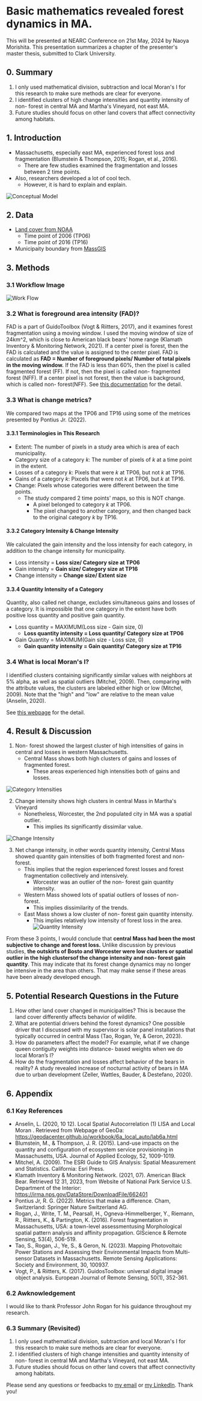 # Basic mathematics revealed forest dynamics in MA.
This will be presented at NEARC Conference on 21st May, 2024 by Naoya Morishita.
This presentation summarizes a chapter of the presenter's master thesis, submitted to Clark University.

## 0. Summary
1. I only used mathematical division, subtraction and local Moran's I for this research to make sure methods are clear for everyone.
2. I identified clusters of high change intensities and quantity intensity of non- forest in central MA and Martha's Vineyard, not east MA.
3. Future studies should focus on other land covers that affect connectivity among habitats.

## 1. Introduction
- Massachusetts, especially east MA, experienced forest loss and fragmentation (Blumstein & Thompson, 2015; Rogan, et al., 2016).
    - There are few studies examined the fragmentation and losses between 2 time points.
- Also, researchers developed a lot of cool tech.
    - However, it is hard to explain and explain.

![Conceptual Model](./imgs/nearc_imgs/slide1.png)

## 2. Data
- [Land cover from NOAA](https://coast.noaa.gov/digitalcoast/data/ccapregional.html)
    - Time point of 2006 (TP06)
    - Time point of 2016 (TP16)
- Municipaity boundary from [MassGIS](https://www.mass.gov/info-details/massgis-data-municipalities)

## 3. Methods
### 3.1 Workflow Image
![Work Flow](./imgs/nearc_imgs/slide3.png)

### 3.2 What is foreground area intensity (FAD)?
FAD is a part of GuidoToolbox (Vogt & Riitters, 2017), and it examines forest fragmentation using a moving window.
I used the moving window of size of 24km^2, which is close to American black bears' home range (Klamath Inventory & Monitoring Network, 2021).
If a center pixel is forest, then the FAD is calculated and the value is assigned to the center pixel. 
FAD is calculated as **FAD = Number of foreground pixels/ Number of total pixels in the moving window.**
If the FAD is less than 60%, then the pixel is called fragmented forest (FF). If not, then the pixel is called non- fragmented forest (NFF).
If a center pixel is not forest, then the value is background, which is called non- forest(NFF).
See [this documentation](https://ies-ows.jrc.ec.europa.eu/gtb/GTB/psheets/GTB-Fragmentation-FADFOS.pdf) for the detail.

### 3.3 What is change metrics?
We compared two maps at the TP06 and TP16 using some of the metrices presented by Pontius Jr. (2022).

#### 3.3.1 Terminologies in This Research
- Extent: The number of pixels in a study area which is area of each municipality.
- Category size of a category *k*: The number of pixels of *k* at a time point in the extent.
- Losses of a category *k*: Pixels that were *k* at TP06, but not *k* at TP16.
- Gains of a category *k*: Pixcels that were not *k* at TP06, but *k* at TP16.
- Change: Pixels whose categories were different between the time points.
    - The study compared 2 time points' maps, so this is NOT change.
        - A pixel belonged to category *k* at TP06.
        - The pixel changed to another category, and then changed back to the original category *k* by TP16.

#### 3.3.2 Category Intensity & Change Intensity
We calculated the gain intensity and the loss intensity for each category, in addition to the change intensity for municipality.
- Loss intensity = **Loss size/ Category size at TP06**
- Gain intensity = **Gain size/ Category size at TP16**
- Change intensity = **Change size/ Extent size**

#### 3.3.4 Quantity Intensity of a Category
Quantity, also called net change, excludes simultaneous gains and losses of a category.
It is impossible that one category in the extent have both positive loss quantity and positive gain quantity.
- Loss quantity = MAXIMUM(Loss size - Gain size, 0)
    - **Loss quantity intensity = Loss quantity/ Category size at TP06**
- Gain Quantity = MAXIMUM(Gain size - Loss size, 0)
    - **Gain quantity intensity = Gain quantity/ Category size at TP16**

### 3.4 What is local Moran's I?
I identified clusters containing significantly similar values with neighbors at 5% alpha, as well as spatial outliers (Mitchel, 2009).
Then, comparing with the attribute values, the clusters are labeled either high or low (Mitchel, 2009).
Note that the "high" and "low" are relative to the mean value (Anselin, 2020).

See [this webpage](https://pro.arcgis.com/en/pro-app/latest/tool-reference/spatial-statistics/h-how-cluster-and-outlier-analysis-anselin-local-m.htm) for the detail.

## 4. Result & Discussion
1. Non- forest showed the largest cluster of high intensities of gains in central and losses in western Massachusetts. 
    - Central Mass shows both high clusters of gains and losses of fragmented forest.
        - These areas experienced high intensities both of gains and losses.

![Category Intensities](./imgs/nearc_imgs/moran_glc.png)

2.	Change intensity shows high clusters in central Mass in Martha's Vineyard
    - Nonetheless, Worcester, the 2nd populated city in MA was a spatial outlier.
        - This implies its significantly dissimilar value.

![Change Intensity](./imgs/nearc_imgs/change_intensities_total.png)

3. Net change intensity, in other words quantity intensity, Central Mass showed quantity gain intensities of both fragmented forest and non- forest.
   - This implies that the region experienced forest losses and forest fragmentation collectively and intensively.
       - Worcester was an outlier of the non- forest gain quantity intensity.
   - Western Mass showed lots of spatial outliers of losses of non- forest.
       - This implies dissimilarity of the trends.
   - East Mass shows a low cluster of non- forest gain quantity intensity.
       - This implies relatively low intensity of forest loss in the area.    
![Quantity Intensity](./imgs/nearc_imgs/moran_quantity.png)

From these 3 points, I would conclude that **central Mass had been the most subjective to change and forest loss.** Unlike discussion by previous studies, **the outskirts of Bosto and Worcester were low clusters or spatial outlier in the high clustersof the change intensity and non- forest gain quantity**. This may indicate that its forest change dynamics may no longer be intensive in the area than others. That may make sense if these areas have been already developed enough.

## 5. Potential Research Questions in the Future
1. How other land cover changed in municipalities? This is because the land cover differently affects behavior of wildlife.
2. What are potential drivers behind the forest dynamics? One possible driver that I discussed with my supervisor is solar panel installations that typically occurred in central Mass  (Tao, Rogan, Ye, & Geron, 2023).
3. How do parameters affect the model? For example, what if we change queen contiguity weights into distance- based weights when we do local Moran’s I?
4. How do the fragmentation and losses affect behavior of the bears in reality? A study revealed increase of nocturnal activity of bears in MA due to urban development (Zeller, Wattles, Bauder, & Destefano, 2020).

## 6. Appendix
### 6.1 Key References
- Anselin, L. (2020, 10 12). Local Spatial Autocorrelation (1) LISA and Local Moran . Retrieved from Webpage of GeoDa: https://geodacenter.github.io/workbook/6a_local_auto/lab6a.html
- Blumstein, M., & Thompson, J. R. (2015). Land-use impacts on the quantity and configuration of ecosystem service provisioning in Massachusetts, USA. Journal of Applied Ecology, 52, 1009-1019.
- Mitchel, A. (2009). The ESRI Guide to GIS Analysis: Spatial Measurement and Statistics. California: Esri Press.
- Klamath Inventory & Monitoring Network. (2021, 07). American Black Bear. Retrieved 12 31, 2023, from Website of National Park Service U.S. Department of the Interior: https://irma.nps.gov/DataStore/DownloadFile/662401
- Pontius Jr, R. G. (2022). Metrics that make a difference. Cham, Switzerland: Springer Nature Switzerland AG.
- Rogan, J., Write, T. M., Pearsall, H., Ogneva-Himmelberger, Y., Riemann, R., Riitters, K., & Partington, K. (2016). Forest fragmentation in Massachusetts, USA: a town-level assessmentusing Morphological spatial pattern analysis and affinity propagation. GIScience & Remote Sensing, 53(4), 506-519.
- Tao, S., Rogan, J., Ye, S., & Geron, N. (2023). Mapping Photovoltaic Power Stations and Assessing their Environmental Impacts from Multi-sensor Datasets in Massachusetts. Remote Sensing Applications: Society and Environment, 30, 100937.
- Vogt, P., & Riitters, K. (2017). GuidosToolbox: universal digital image object analysis. European Journal of Remote Sensing, 50(1), 352-361.

### 6.2 Awknowledgement
I would like to thank Professor John Rogan for his guidance throughout my research.

### 6.3 Summary (Revisited)
1. I only used mathematical division, subtraction and local Moran's I for this research to make sure methods are clear for everyone.
2. I identified clusters of high change intensities and quantity intensity of non- forest in central MA and Martha's Vineyard, not east MA.
3. Future studies should focus on other land covers that affect connectivity among habitats.

Please send any questions or feedbacks to [my email](mailto:0zh4772g325515u64@gmail) or [my LinkedIn](www.linkedin.com/in/naoya-morishita-705393254). Thank you!
